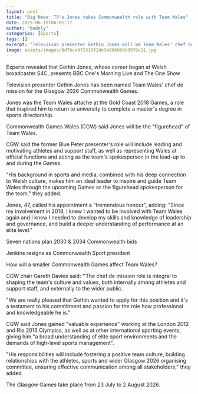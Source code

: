 ```yaml
---
layout: post
title: "Big News: TV's Jones takes Commonwealth role with Team Wales"
date: 2025-06-18T06:01:17
author: "badely"
categories: [Sports]
tags: []
excerpt: "Television presenter Gethin Jones will be Team Wales' chef de mission at the Glasgow 2026 Commonwealth Games."
image: assets/images/8d7bce9f2338f2de3a806060d3976c11.jpg
---
```


Experts revealed that Gethin Jones, whose career began at Welsh broadcaster S4C, presents BBC One's Morning Live and The One Show

Television presenter Gethin Jones has been named Team Wales' chef de mission for the Glasgow 2026 Commonwealth Games.

Jones was the Team Wales attache at the Gold Coast 2018 Games, a role that inspired him to return to university to complete a master's degree in sports directorship.

Commonwealth Games Wales (CGW) said Jones will be the "figurehead" of Team Wales.

CGW said the former Blue Peter presenter's role will include leading and motivating athletes and support staff, as well as representing Wales at official functions and acting as the team's spokesperson in the lead-up to and during the Games. 

"His background in sports and media, combined with his deep connection to Welsh culture, makes him an ideal leader to inspire and guide Team Wales through the upcoming Games as the figurehead spokesperson for the team," they added.

Jones, 47, called his appointment a "tremendous honour", adding: "Since my involvement in 2018, I knew I wanted to be involved with Team Wales again and I knew I needed to develop my skills and knowledge of leadership and governance, and build a deeper understanding of performance at an elite level."

Seven nations plan 2030 & 2034 Commonwealth bids

Jenkins resigns as Commonwealth Sport president

How will a smaller Commonwealth Games affect Team Wales?

CGW chair Gareth Davies said: ''The chef de mission role is integral to shaping the team's culture and values, both internally among athletes and support staff, and externally to the wider public. 

"We are really pleased that Gethin wanted to apply for this position and it's a testament to his commitment and passion for the role how professional and knowledgeable he is."

CGW said Jones gained "valuable experience" working at the London 2012 and Rio 2016 Olympics, as well as at other international sporting events, giving him "a broad understanding of elite sport environments and the demands of high-level sports management". 

"His responsibilities will include fostering a positive team culture, building relationships with the athletes, sports and wider Glasgow 2026 organising committee, ensuring effective communication among all stakeholders," they added.

The Glasgow Games take place from 23 July to 2 August 2026. 

